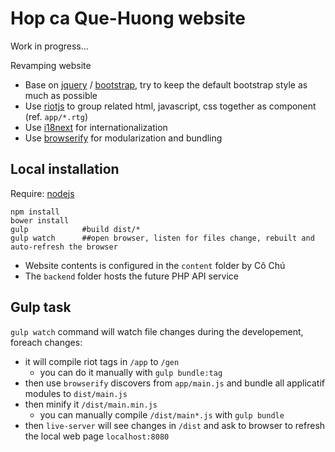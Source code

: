 # Hop ca Que-Huong website

Work in progress...

Revamping website

* Base on [jquery](http://jquery.com/) / [bootstrap](http://getbootstrap.com/), try to keep the default bootstrap style as much as possible
* Use [riotjs](http://riotjs.com/) to group related html, javascript, css together as component (ref. `app/*.rtg`)
* Use [i18next](http://i18next.com/) for internationalization
* Use [browserify](http://browserify.org/) for modularization and bundling

## Local installation  
Require: [nodejs](https://nodejs.org/)

```
npm install
bower install
gulp            #build dist/* 
gulp watch      ##open browser, listen for files change, rebuilt and auto-refresh the browser 
```

* Website contents is configured in the `content` folder by Cô Chú
* The `backend` folder hosts the future PHP API service

## Gulp task
`gulp watch` command will watch file changes during the developement, foreach changes:
* it will compile riot tags in `/app` to `/gen`
  * you can do it manually with `gulp bundle:tag`
* then use `browserify` discovers from `app/main.js` and bundle all applicatif modules to `dist/main.js`
* then minify it `/dist/main.min.js`
  * you can manually compile `/dist/main*.js` with `gulp bundle`
* then `live-server` will see changes in `/dist` and ask to browser to refresh the local web page `localhost:8080`

